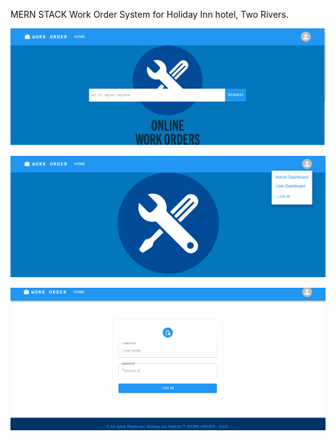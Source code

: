 MERN STACK Work Order System for Holiday Inn hotel, Two Rivers.


![Alt text](home.PNG)

![Alt text](home2.png)

![Alt text](login.png)